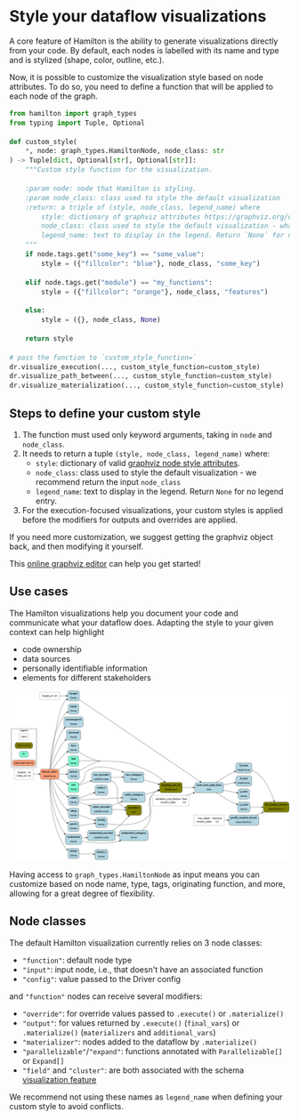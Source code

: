 # Style your dataflow visualizations

A core feature of Hamilton is the ability to generate visualizations directly from your code. By default, each nodes is labelled with its name and type and is stylized (shape, color, outline, etc.).

Now, it is possible to customize the visualization style based on node attributes. To do so, you need to define a function that will be applied to each node of the graph.

```python
from hamilton import graph_types
from typing import Tuple, Optional

def custom_style(
    *, node: graph_types.HamiltonNode, node_class: str
) -> Tuple[dict, Optional[str], Optional[str]]:
    """Custom style function for the visualization.

    :param node: node that Hamilton is styling.
    :param node_class: class used to style the default visualization
    :return: a triple of (style, node_class, legend_name) where
        style: dictionary of graphviz attributes https://graphviz.org/docs/nodes/,
        node_class: class used to style the default visualization - what you provide will be applied on top. If you don't want it, pass back None.
        legend_name: text to display in the legend. Return `None` for no legend entry.
    """
    if node.tags.get("some_key") == "some_value":
        style = ({"fillcolor": "blue"}, node_class, "some_key")

    elif node.tags.get("module") == "my_functions":
        style = ({"fillcolor": "orange"}, node_class, "features")

    else:
        style = ({}, node_class, None)

    return style

# pass the function to `custom_style_function=`
dr.visualize_execution(..., custom_style_function=custom_style)
dr.visualize_path_between(..., custom_style_function=custom_style)
dr.visualize_materialization(..., custom_style_function=custom_style)
```
## Steps to define your custom style

1. The function must used only keyword arguments, taking in `node` and `node_class`.
2. It needs to return a tuple `(style, node_class, legend_name)` where:
    - `style`: dictionary of valid [graphviz node style attributes](https://graphviz.org/doc/info/attrs.html).
    - `node_class`: class used to style the default visualization - we recommend return the input `node_class`
    - `legend_name`: text to display in the legend. Return `None` for no legend entry.
3. For the execution-focused visualizations, your custom styles is applied before the modifiers for outputs and overrides are applied.

If you need more customization, we suggest getting the graphviz object back, and then modifying it yourself.

This [online graphviz editor](https://edotor.net/) can help you get started!


## Use cases
The Hamilton visualizations help you document your code and communicate what your dataflow does. Adapting the style to your given context can help highlight
- code ownership
- data sources
- personally identifiable information
- elements for different stakeholders

![](dag.png)

Having access to `graph_types.HamiltonNode` as input means you can customize based on node name, type, tags, originating function, and more, allowing for a great degree of flexibility.

## Node classes
The default Hamilton visualization currently relies on 3 node classes:
- `"function"`: default node type
- `"input"`: input node, i.e., that doesn't have an associated function
- `"config"`: value passed to the Driver config

and `"function"` nodes can receive several modifiers:
- `"override"`: for override values passed to `.execute()` or `.materialize()`
- `"output"`: for values returned by `.execute()` (`final_vars`) or `.materialize()` (`materializers` and `additional_vars`)
- `"materializer"`: nodes added to the dataflow by `.materialize()`
- `"parallelizable"`/`"expand"`: functions annotated with `Parallelizable[]` or `Expand[]`
- `"field"` and `"cluster"`: are both associated with the schema [visualization feature](https://hamilton.dagworks.io/en/latest/reference/decorators/schema/#schema)

We recommend not using these names as `legend_name` when defining your custom style to avoid conflicts.
